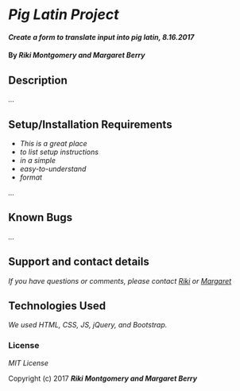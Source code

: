 # _Pig Latin Project_

#### _Create a form to translate input into pig latin, 8.16.2017_

#### By _Riki Montgomery and Margaret Berry_

## Description

_..._

## Setup/Installation Requirements

* _This is a great place_
* _to list setup instructions_
* _in a simple_
* _easy-to-understand_
* _format_

_..._

## Known Bugs

_..._

## Support and contact details

_If you have questions or comments, please contact [Riki](mostriki820@gmail.com) or [Margaret](margaretshelaghmcgovern@gmail.com)_

## Technologies Used

_We used HTML, CSS, JS, jQuery, and Bootstrap._

### License

*MIT License*

Copyright (c) 2017 **_Riki Montgomery and Margaret Berry_**
